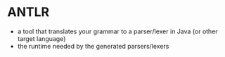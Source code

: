 # ANTLR

- a tool that translates your grammar to a parser/lexer in Java (or other target language)
- the runtime needed by the generated parsers/lexers